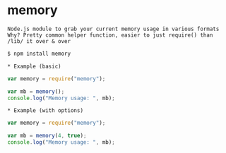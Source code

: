 
memory
======

 	Node.js module to grab your current memory usage in various formats
 	Why? Pretty common helper function, easier to just require() than /lib/ it over & over

```bash
$ npm install memory
```

  	* Example (basic)

```javascript
var memory = require("memory");

var mb = memory();
console.log("Memory usage: ", mb);
```

	* Example (with options)

```javascript
var memory = require("memory");

var mb = memory(4, true);
console.log("Memory usage: ", mb);
```